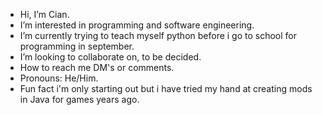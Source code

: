- Hi, I’m Cian.
- I’m interested in programming and software engineering.
- I’m currently trying to teach myself python before i go to school for programming in september.
- I’m looking to collaborate on, to be decided.
- How to reach me DM's or comments.
- Pronouns: He/Him.
- Fun fact i'm only starting out but i have tried my hand at creating mods in Java for games years ago.
